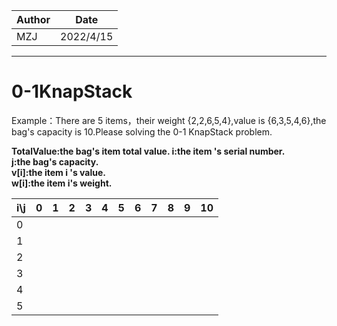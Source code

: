 |Author|Date|
|---|---|
|MZJ|2022/4/15|
---

# 0-1KnapStack

Example：There are 5 items，their weight  {2,2,6,5,4},value is {6,3,5,4,6},the bag's capacity is 10.Please solving the 0-1 KnapStack problem. 


**TotalValue:the bag's item total value.
i:the item 's serial number.                    
j:the bag's capacity.                               
v[i]:the item i 's value.                              
w[i]:the item i's weight.**

|i\j|0|1|2|3|4|5|6|7|8|9|10|
|---|---|---|---|---|---|---|---|---|---|---|---|
|0|||||||||||
|1|||||||||||
|2|||||||||||
|3|||||||||||
|4|||||||||||
|5|||||||||||
